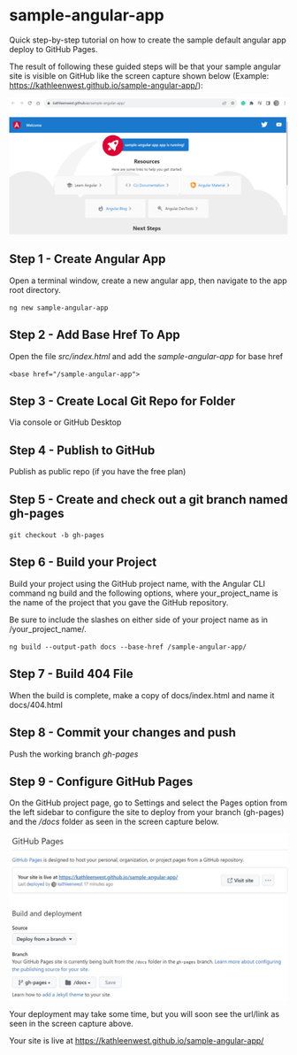 # sample-angular-app
 
Quick step-by-step tutorial on how to create the sample default angular app deploy to GitHub Pages.

The result of following these guided steps will be that your sample angular site is visible on GitHub like the screen capture shown below (Example: https://kathleenwest.github.io/sample-angular-app/):

![Screenshot of application deployed and running.](demo.jpg)

## Step 1 - Create Angular App

Open a terminal window, create a new angular app, then navigate to the app root directory.

`ng new sample-angular-app`

## Step 2 - Add Base Href To App

Open the file _src/index.html_ and add the _sample-angular-app_ for base href

`<base href="/sample-angular-app">`

## Step 3 - Create Local Git Repo for Folder

Via console or GitHub Desktop

## Step 4 - Publish to GitHub

Publish as public repo (if you have the free plan)

## Step 5 - Create and check out a git branch named gh-pages

`git checkout -b gh-pages`

## Step 6 - Build your Project

Build your project using the GitHub project name, with the Angular CLI command ng build and the following options, where your_project_name is the name of the project that you gave the GitHub repository.

Be sure to include the slashes on either side of your project name as in /your_project_name/.

`ng build --output-path docs --base-href /sample-angular-app/`

## Step 7 - Build 404 File

When the build is complete, make a copy of docs/index.html and name it docs/404.html

## Step 8 - Commit your changes and push

Push the working branch _gh-pages_

## Step 9 - Configure GitHub Pages

On the GitHub project page, go to Settings and select the Pages option from the left sidebar to configure the site to deploy from your branch (gh-pages) and the _/docs_ folder as seen in the screen capture below.

![Screenshot of deployment configuration.](deploy.JPG)

Your deployment may take some time, but you will soon see the url/link as seen in the screen capture above.

Your site is live at https://kathleenwest.github.io/sample-angular-app/
